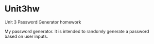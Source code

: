 # Unit3hw
Unit 3 Password Generator homework

My password generator. It is intended to randomly generate a password based on user inputs.